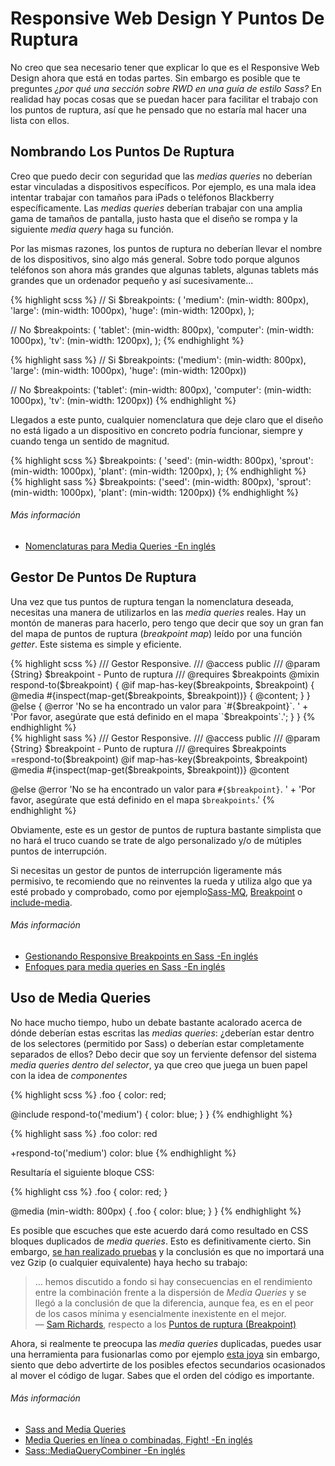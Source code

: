 

# Responsive Web Design Y Puntos De Ruptura

No creo que sea necesario tener que explicar lo que es el Responsive Web Design ahora que está en todas partes. Sin embargo es posible que te preguntes *¿por qué una sección sobre RWD en una guía de estilo Sass?* En realidad hay pocas cosas que se puedan hacer para facilitar el trabajo con los puntos de ruptura, así que he pensado que no estaría mal hacer una lista con ellos.





## Nombrando Los Puntos De Ruptura

Creo que puedo decir con seguridad que las *medias queries* no deberían estar vinculadas a dispositivos específicos. Por ejemplo, es una mala idea intentar trabajar con tamaños para iPads o teléfonos Blackberry específicamente. Las *medias queries* deberían trabajar con una amplia gama de tamaños de pantalla, justo hasta que el diseño se rompa y la siguiente *media query* haga su función.

Por las mismas razones, los puntos de ruptura no deberían llevar el nombre de los dispositivos, sino algo más general. Sobre todo porque algunos teléfonos son ahora más grandes que algunas tablets, algunas tablets más grandes que un ordenador pequeño y así sucesivamente...

<div class="code-block">
  <div class="code-block__wrapper" data-syntax="scss">
{% highlight scss %}
// Si
$breakpoints: (
  'medium': (min-width: 800px),
  'large': (min-width: 1000px),
  'huge': (min-width: 1200px),
);

// No
$breakpoints: (
  'tablet': (min-width: 800px),
  'computer': (min-width: 1000px),
  'tv': (min-width: 1200px),
);
{% endhighlight %}
  </div>
  <div class="code-block__wrapper" data-syntax="sass">
{% highlight sass %}
// Si
$breakpoints: ('medium': (min-width: 800px), 'large': (min-width: 1000px), 'huge': (min-width: 1200px))

// No
$breakpoints: ('tablet': (min-width: 800px), 'computer': (min-width: 1000px), 'tv': (min-width: 1200px))
{% endhighlight %}
  </div>
</div>

Llegados a este punto, cualquier nomenclatura que deje claro que el diseño no está ligado a un dispositivo en concreto podría funcionar, siempre y cuando tenga un sentido de magnitud.

<div class="code-block">
  <div class="code-block__wrapper" data-syntax="scss">
{% highlight scss %}
$breakpoints: (
  'seed': (min-width: 800px),
  'sprout': (min-width: 1000px),
  'plant': (min-width: 1200px),
);
{% endhighlight %}
  </div>
  <div class="code-block__wrapper" data-syntax="sass">
{% highlight sass %}
$breakpoints: ('seed': (min-width: 800px), 'sprout': (min-width: 1000px), 'plant': (min-width: 1200px))
{% endhighlight %}
  </div>
</div>




###### Más información

* [Nomenclaturas para Media Queries -En inglés](http://css-tricks.com/naming-media-queries/)






## Gestor De Puntos De Ruptura

Una vez que tus puntos de ruptura tengan la nomenclatura deseada, necesitas una manera de utilizarlos  en las *media queries* reales. Hay un montón de maneras para hacerlo, pero tengo que decir que soy un gran fan del mapa de puntos de ruptura (*breakpoint map*) leído por una función *getter*. Este sistema es simple y eficiente.

<div class="code-block">
  <div class="code-block__wrapper" data-syntax="scss">
{% highlight scss %}
/// Gestor Responsive.
/// @access public
/// @param {String} $breakpoint - Punto de ruptura
/// @requires $breakpoints
@mixin respond-to($breakpoint) {
  @if map-has-key($breakpoints, $breakpoint) {
    @media #{inspect(map-get($breakpoints, $breakpoint))} {
      @content;
    }
  } @else {
    @error 'No se ha encontrado un valor para `#{$breakpoint}`. '
         + 'Por favor, asegúrate que está definido en el mapa `$breakpoints`.';
  }
}
{% endhighlight %}
  </div>
  <div class="code-block__wrapper" data-syntax="sass">
{% highlight sass %}
/// Gestor Responsive.
/// @access public
/// @param {String} $breakpoint - Punto de ruptura
/// @requires $breakpoints
=respond-to($breakpoint)
  @if map-has-key($breakpoints, $breakpoint)
    @media #{inspect(map-get($breakpoints, $breakpoint))}
      @content

  @else
    @error 'No se ha encontrado un valor para `#{$breakpoint}`. '
         + 'Por favor, asegúrate que está definido en el mapa `$breakpoints`.'
{% endhighlight %}
  </div>
</div>

<div class="note">
  <p>Obviamente, este es un gestor de puntos de ruptura bastante simplista que no hará el truco cuando se trate de algo personalizado y/o de mútiples puntos de interrupción.</p>
  <p>Si necesitas un gestor de puntos de interrupción ligeramente más permisivo, te recomiendo que no reinventes la rueda y utiliza algo que ya esté probado y comprobado, como por ejemplo<a href="https://github.com/sass-mq/sass-mq">Sass-MQ</a>, <a href="http://breakpoint-sass.com/">Breakpoint</a> o <a href="https://github.com/eduardoboucas/include-media">include-media</a>.</p>
</div>



###### Más información

* [Gestionando Responsive Breakpoints en Sass -En inglés](http://www.sitepoint.com/managing-responsive-breakpoints-sass/)
* [Enfoques para media queries en Sass -En inglés](http://css-tricks.com/approaches-media-queries-sass/)






## Uso de Media Queries

No hace mucho tiempo, hubo un debate bastante acalorado acerca de dónde deberían estas escritas las *medias queries*: ¿deberían estar dentro de los selectores (permitido por Sass) o deberían estar completamente separados de ellos? Debo decir que soy un ferviente defensor del sistema *media queries dentro del selector*, ya que creo que juega un buen papel con la idea de *componentes*

<div class="code-block">
  <div class="code-block__wrapper" data-syntax="scss">
{% highlight scss %}
.foo {
  color: red;

  @include respond-to('medium') {
    color: blue;
  }
}
{% endhighlight %}
  </div>
  <div class="code-block__wrapper" data-syntax="sass">
{% highlight sass %}
.foo
  color: red

  +respond-to('medium')
    color: blue
{% endhighlight %}
  </div>
</div>

Resultaría el siguiente bloque CSS:

<div>
{% highlight css %}
.foo {
  color: red;
}

@media (min-width: 800px) {
  .foo {
    color: blue;
  }
}
{% endhighlight %}
</div>

Es posible que escuches que este acuerdo dará como resultado en CSS bloques duplicados de *media queries*. Esto es definitivamente cierto. Sin embargo, [se han realizado pruebas](http://sasscast.tumblr.com/post/38673939456/sass-and-media-queries) y la conclusión es que no importará una vez Gzip (o cualquier equivalente) haya hecho su trabajo:

> … hemos discutido a fondo si hay consecuencias en el rendimiento entre la combinación frente a la dispersión de *Media Queries* y se llegó a la conclusión de que la diferencia, aunque fea, es en el peor de los casos mínima y esencialmente inexistente en el mejor.<br>
> &mdash; [Sam Richards](https://twitter.com/snugug), respecto a los [Puntos de ruptura (Breakpoint)](http://breakpoint-sass.com/)

Ahora, si realmente te preocupa las *media queries* duplicadas, puedes usar una herramienta para fusionarlas como por ejemplo [esta joya](https://github.com/aaronjensen/sass-media_query_combiner) sin embargo, siento que debo advertirte de los posibles efectos secundarios ocasionados al mover el código de lugar. Sabes que el orden del código es importante.



###### Más información

* [Sass and Media Queries](http://sasscast.tumblr.com/post/38673939456/sass-and-media-queries)
* [Media Queries en línea o combinadas, Fight! -En inglés](http://benfrain.com/inline-or-combined-media-queries-in-sass-fight/)
* [Sass::MediaQueryCombiner -En inglés](https://github.com/aaronjensen/sass-media_query_combiner)
